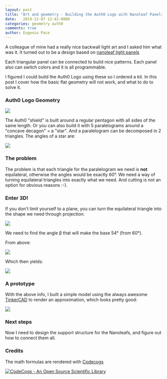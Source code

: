```yaml
---
layout: post
title: "Art and geometry - Building the Auth0 Logo with Nanoleaf Panels - Part I"
date:   2019-12-07 12:42-0800
categories: geometry auth0
comments: true
author: Eugenio Pace
---
```


A colleague of mine had a really nice backwall light art and I asked him what was it. It turned out to be a design based on [nanoleaf light panels](https://nanoleaf.me/en/consumer-led-lighting/products/smarter-series/nanoleaf-light-panels-smarter-kit/)

Each triangular panel can be connected to build nice patterns. Each panel also can switch colors and it is all programmable.

I figured I could build the Auth0 Logo using these so I ordered a kit. In this post I cover how the basic flat geometry will not work, and what to do to solve it.

### Auth0 Logo Geometry

![](https://cdn.auth0.com/website/press/resources/auth0-glyph.svg)

The Auth0 "shield" is built around a regular pentagon with all sides of the same length. Or you can also build it with 5 paralelograms around a "concave decagon" = a "star". And a paralelogram can be decomposed in 2 triangles. The angles of a star are:

![](https://docs.google.com/drawings/d/e/2PACX-1vS4v9e5v-qmfyaieV43HHAB50vGs5Yo_LAVgFUD8XHQRmoAj2elnwTugP6gKHqLQmXD-VVAEwwF5mEy/pub?w=496&h=289)

### The problem

The problem is that each triangle for the paralelogram we need is **not** equilateral, otherwise the angles would be exactly 60°. We need a way of turning equilateral triangles into exactly what we need. And cutting is not an option for obvious reasons :-).

### Enter 3D!

If you don't limit yourself to a plane, you can turn the equilateral triangle into the shape we need through projection:

![](https://docs.google.com/drawings/d/e/2PACX-1vQAL0ijdNO27_G6YlcRDc61O8CFQbghojzm0zF_WBaqNNWbyU_eSKQQPo4MDKCldiCeC9J86sL2QsrX/pub?w=582&h=300)

We need to find the angle β that will make the base 54° (from 60°). 

From above:

<!-- cos(\beta)=h/L{}' ; \tan(54) = 2h/L; L{}'=L\sqrt{3}/2;  \tan(54) = \sqrt{3}\cos(\beta); \beta = \arccos (\tan(54)/\sqrt{3})) -->

<!-- <a href="https://www.codecogs.com/eqnedit.php?latex=cos(\beta)=h/L{}'&space;;&space;\tan(54)&space;=&space;2h/L;&space;L{}'=L\sqrt{3}/2;&space;\tan(54)&space;=&space;\sqrt{3}\cos(\beta);&space;\beta&space;=&space;\arccos&space;(\tan(54)/\sqrt{3}))" target="_blank"><img src="https://latex.codecogs.com/svg.latex?cos(\beta)=h/L{}'&space;;&space;\tan(54)&space;=&space;2h/L;&space;L{}'=L\sqrt{3}/2;&space;\tan(54)&space;=&space;\sqrt{3}\cos(\beta);&space;\beta&space;=&space;\arccos&space;(\tan(54)/\sqrt{3}))" title="cos(\beta)=h/L{}' ; \tan(54) = 2h/L; L{}'=L\sqrt{3}/2; \tan(54) = \sqrt{3}\cos(\beta); \beta = \arccos (\tan(54)/\sqrt{3}))" /></a> -->

![](https://latex.codecogs.com/svg.latex?cos(\beta)=h/L{}'&space;;&space;\tan(54)&space;=&space;2h/L;&space;L{}'=L\sqrt{3}/2;&space;\tan(54)&space;=&space;\sqrt{3}\cos(\beta);&space;\beta&space;=&space;\arccos&space;(\tan(54)/\sqrt{3}))

Which then yields:

![](https://latex.codecogs.com/svg.latex?\inline&space;\large&space;\beta&space;=&space;37.37)

### A prototype

With the above info, I built a simple model using the always awesome [TinkerCAD](https://www.tinkercad.com/) to render an approximation, which looks pretty good:

![](https://docs.google.com/drawings/d/e/2PACX-1vSIRnoD-ANAZKPoftY3sKk0tGRJMIFA-KQaTATyPhm2q6aQYVTs-isGmTOcNRrl8clYQmcCucoskmdr/pub?w=581&h=170)

### Next steps  

Now I need to design the support structure for the Nanoleafs, and figure out how to connect them all.

### Credits

The math formulas are rendered with [Codecogs](https://www.codecogs.com/latex/eqneditor.php)

<a href="http://www.codecogs.com" target="_blank"><img src="http://www.codecogs.com/images/poweredbycodecogs.png" border="0" title="CodeCogs - An Open Source Scientific Library" alt="CodeCogs - An Open Source Scientific Library"></a>

